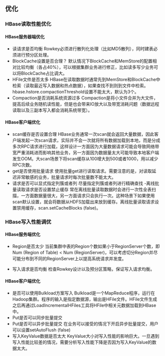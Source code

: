 ## 优化
### HBase读取性能优化
#### HBase服务器端优化
- 读请求是否均衡
Rowkey必须进行散列化处理（比如MD5散列），同时建表必须进行预分区处理。
- BlockCache设置是否合理？
默认情况下BlockCache和MemStore的配置相对比较均衡（各占40%），可以根据集群业务进行修正，比如读多写少业务可以将BlockCache占比调大。
-  HFile文件是否太多
HBase在读取数据时通常先到MemStore和BlockCache中检索（读取最近写入数据和热点数据），如果查找不到则到文件中检索。
hbase.hstore.compactionThreshold设置不能太大，默认为3个。
- Compaction是否消耗系统资源过多
Compaction是将小文件合并为大文件，提高后续业务随机读性能，但是也会带来IO放大以及带宽消耗问题（数据远程读取以及三副本写入都会消耗系统带宽）。

####  HBase客户端优化
- scan缓存是否设置合理
HBase业务通常一次scan就会返回大量数据，因此客户端发起一次scan请求，实际并不会一次就将所有数据加载到本地，而是分成多次RPC请求进行加载，这样设计一方面因为大量数据请求可能会导致网络带宽严重消耗进而影响其他业务，另一方面因为数据量太大可能导致本地客户端发生OOM。大scan场景下将scan缓存从100增大到500或者1000，用以减少RPC次数。
- get是否使用批量请求
使用批量get进行读取请求。需要注意的是，对读取延迟非常敏感的业务，批量请求时每次批量数不能太大。
- 请求是否可以显式指定列簇或者列
尽量指定列簇或者列进行精确查找
-离线批量读取请求是否设置禁止缓存
常在离线批量读取数据时会进行一次性全表扫描，一方面数据量很大，另一方面请求只会执行一次。这种场景下如果使用scan默认设置，就会将数据从HDFS加载出来放到缓存。离线批量读取请求设置禁用缓存，scan.setCacheBlocks (false)。

### HBase写入性能调优
#### HBase服务端优化
-  Region是否太少
当前集群中表的Region个数如果小于RegionServer个数，即Num (Region of Table) < Num (RegionServer)，可以考虑切分Region并尽可能分布到不同的RegionServer上以提高系统请求并发度。

- 写入请求是否均衡
检查Rowkey设计以及预分区策略，保证写入请求均衡。
#### HBase客户端优化
- 是否可以使用Bulkload方案写入
Bulkload是一个MapReduce程序，运行在Hadoop集群。程序的输入是指定数据源，输出是HFile文件。HFile文件生成之后再通过LoadIncrementalHFiles工具将HFile中相关元数据加载到HBase中。
- Put是否可以同步批量提交
- Put是否可以异步批量提交
在业务可以接受的情况下开启异步批量提交，用户可以设置setAutoFlush (false)
- 写入KeyValue数据是否太大
KeyValue大小对写入性能的影响巨大。一旦遇到写入性能比较差的情况，需要分析写入性能下降是否因为写入KeyValue的数据太大。

